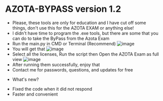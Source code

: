 # AZOTA-BYPASS version 1.2
- Please, these tools are only for education and I have cut off some things, don't use this for the AZOTA EXAM or anything else!
- I didn't have time to program the .exe tools, but there are some that you can do to take the ByPass from the Azota Exam
- Run the main.py in CMD or Terminal (Recommend)
![image](https://github.com/user-attachments/assets/4573d6d1-93cc-4859-8ee7-eda35a1c2716)
- You will get that
![image](https://github.com/user-attachments/assets/389ac833-b0b2-4f92-b658-a5965255aa2f)
- Select all the licenses, Run the script then Open the AZOTA Exam as full view
![image](https://github.com/user-attachments/assets/e11f8e92-acb8-4aad-850f-98ba078f6f26)
- After running them successfully, enjoy that
- Contact me for passwords, questions, and updates for free
+ What's new?
- Fixed the code when it did not respond
- Faster and convenient
